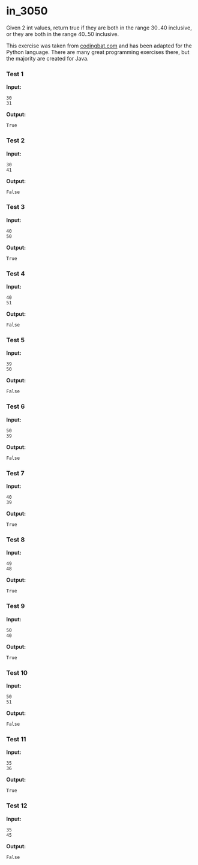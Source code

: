 # in_3050




Given 2 int values, return true if they are both in the range 30..40 inclusive, or they are both in the range 40..50 inclusive.

This exercise was taken from [codingbat.com](https://codingbat.com/prob/p132134) and has been adapted for the Python language. There are many great programming exercises there, but the majority are created for Java.






### Test 1
**Input:**
```
30
31
```
**Output:**
```
True
```
### Test 2
**Input:**
```
30
41
```
**Output:**
```
False
```
### Test 3
**Input:**
```
40
50
```
**Output:**
```
True
```
### Test 4
**Input:**
```
40
51
```
**Output:**
```
False
```
### Test 5
**Input:**
```
39
50
```
**Output:**
```
False
```
### Test 6
**Input:**
```
50
39
```
**Output:**
```
False
```
### Test 7
**Input:**
```
40
39
```
**Output:**
```
True
```
### Test 8
**Input:**
```
49
48
```
**Output:**
```
True
```
### Test 9
**Input:**
```
50
40
```
**Output:**
```
True
```
### Test 10
**Input:**
```
50
51
```
**Output:**
```
False
```
### Test 11
**Input:**
```
35
36
```
**Output:**
```
True
```
### Test 12
**Input:**
```
35
45
```
**Output:**
```
False
```


